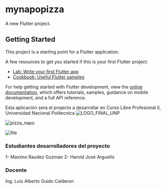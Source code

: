 # mynapopizza

A new Flutter project.

## Getting Started

This project is a starting point for a Flutter application.

A few resources to get you started if this is your first Flutter project:

- [Lab: Write your first Flutter app](https://docs.flutter.dev/get-started/codelab)
- [Cookbook: Useful Flutter samples](https://docs.flutter.dev/cookbook)

For help getting started with Flutter development, view the
[online documentation](https://docs.flutter.dev/), which offers tutorials,
samples, guidance on mobile development, and a full API reference.

Esta aplicación sera el projecto a desarrollar en Curso Libre Profesional II, Universidad Nacional Politecnica
![LOGO_FINAL_UNP](https://github.com/HaroldArguelloNic/mynapopizza/assets/89761802/ab4d1c3d-4d5c-4caa-bad8-c1e195eb6b32)


![pizza_napo](https://github.com/HaroldArguelloNic/mynapopizza/assets/89761802/c8a7b367-4819-4bf0-a938-16234a3183f4)



![file](https://github.com/HaroldArguelloNic/mynapopizza/assets/89761802/3cee2854-ad9c-4e2c-9cc1-8cba2b3a054d) 


### Estudiantes desarrolladores del proyecto

1- Maximo Raudez Guzman
2- Harold José Arguello

### Docente
Ing. Luis Alberto Guido Calderon
